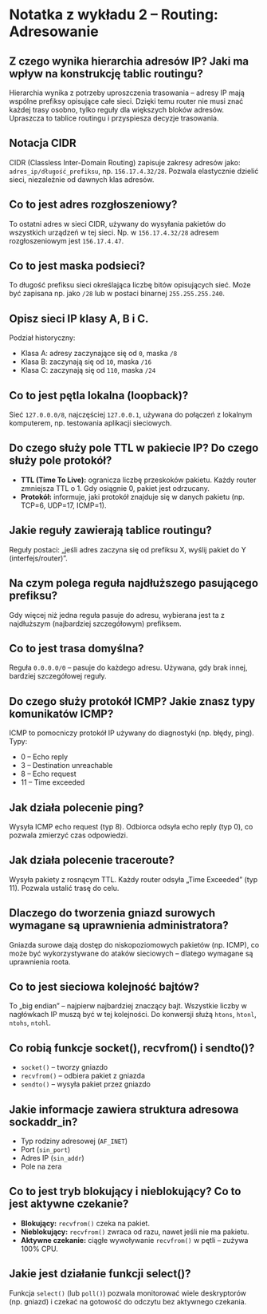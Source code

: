 # Notatka z wykładu 2 – Routing: Adresowanie

## Z czego wynika hierarchia adresów IP? Jaki ma wpływ na konstrukcję tablic routingu?
Hierarchia wynika z potrzeby uproszczenia trasowania – adresy IP mają wspólne prefiksy opisujące całe sieci. Dzięki temu router nie musi znać każdej trasy osobno, tylko reguły dla większych bloków adresów. Upraszcza to tablice routingu i przyspiesza decyzje trasowania.

## Notacja CIDR
CIDR (Classless Inter-Domain Routing) zapisuje zakresy adresów jako: `adres_ip/długość_prefiksu`, np. `156.17.4.32/28`. Pozwala elastycznie dzielić sieci, niezależnie od dawnych klas adresów.

## Co to jest adres rozgłoszeniowy?
To ostatni adres w sieci CIDR, używany do wysyłania pakietów do wszystkich urządzeń w tej sieci. Np. w `156.17.4.32/28` adresem rozgłoszeniowym jest `156.17.4.47`.

## Co to jest maska podsieci?
To długość prefiksu sieci określająca liczbę bitów opisujących sieć. Może być zapisana np. jako `/28` lub w postaci binarnej `255.255.255.240`.

## Opisz sieci IP klasy A, B i C.
Podział historyczny:
- Klasa A: adresy zaczynające się od `0`, maska `/8`
- Klasa B: zaczynają się od `10`, maska `/16`
- Klasa C: zaczynają się od `110`, maska `/24`

## Co to jest pętla lokalna (loopback)?
Sieć `127.0.0.0/8`, najczęściej `127.0.0.1`, używana do połączeń z lokalnym komputerem, np. testowania aplikacji sieciowych.

## Do czego służy pole TTL w pakiecie IP? Do czego służy pole protokół?
- **TTL (Time To Live):** ogranicza liczbę przeskoków pakietu. Każdy router zmniejsza TTL o 1. Gdy osiągnie 0, pakiet jest odrzucany.
- **Protokół:** informuje, jaki protokół znajduje się w danych pakietu (np. TCP=6, UDP=17, ICMP=1).

## Jakie reguły zawierają tablice routingu?
Reguły postaci: „jeśli adres zaczyna się od prefiksu X, wyślij pakiet do Y (interfejs/router)”.

## Na czym polega reguła najdłuższego pasującego prefiksu?
Gdy więcej niż jedna reguła pasuje do adresu, wybierana jest ta z najdłuższym (najbardziej szczegółowym) prefiksem.

## Co to jest trasa domyślna?
Reguła `0.0.0.0/0` – pasuje do każdego adresu. Używana, gdy brak innej, bardziej szczegółowej reguły.

## Do czego służy protokół ICMP? Jakie znasz typy komunikatów ICMP?
ICMP to pomocniczy protokół IP używany do diagnostyki (np. błędy, ping). Typy:
- 0 – Echo reply
- 3 – Destination unreachable
- 8 – Echo request
- 11 – Time exceeded

## Jak działa polecenie ping?
Wysyła ICMP echo request (typ 8). Odbiorca odsyła echo reply (typ 0), co pozwala zmierzyć czas odpowiedzi.

## Jak działa polecenie traceroute?
Wysyła pakiety z rosnącym TTL. Każdy router odsyła „Time Exceeded” (typ 11). Pozwala ustalić trasę do celu.

## Dlaczego do tworzenia gniazd surowych wymagane są uprawnienia administratora?
Gniazda surowe dają dostęp do niskopoziomowych pakietów (np. ICMP), co może być wykorzystywane do ataków sieciowych – dlatego wymagane są uprawnienia roota.

## Co to jest sieciowa kolejność bajtów?
To „big endian” – najpierw najbardziej znaczący bajt. Wszystkie liczby w nagłówkach IP muszą być w tej kolejności. Do konwersji służą `htons`, `htonl`, `ntohs`, `ntohl`.

## Co robią funkcje socket(), recvfrom() i sendto()?
- `socket()` – tworzy gniazdo
- `recvfrom()` – odbiera pakiet z gniazda
- `sendto()` – wysyła pakiet przez gniazdo

## Jakie informacje zawiera struktura adresowa sockaddr_in?
- Typ rodziny adresowej (`AF_INET`)
- Port (`sin_port`)
- Adres IP (`sin_addr`)
- Pole na zera

## Co to jest tryb blokujący i nieblokujący? Co to jest aktywne czekanie?
- **Blokujący:** `recvfrom()` czeka na pakiet.
- **Nieblokujący:** `recvfrom()` zwraca od razu, nawet jeśli nie ma pakietu.
- **Aktywne czekanie:** ciągłe wywoływanie `recvfrom()` w pętli – zużywa 100% CPU.

## Jakie jest działanie funkcji select()?
Funkcja `select()` (lub `poll()`) pozwala monitorować wiele deskryptorów (np. gniazd) i czekać na gotowość do odczytu bez aktywnego czekania.
